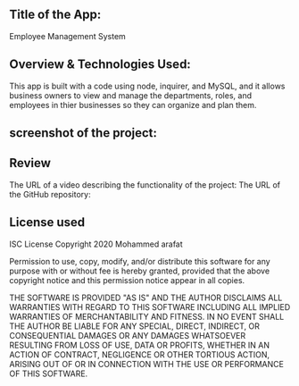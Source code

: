 ## Title of the App:
Employee Management System

## Overview & Technologies Used:
This app is built with a code using node, inquirer, and MySQL, and it allows business owners to view and manage the departments, roles, and employees in thier businesses so they can organize and plan them.

## screenshot of the project:


## Review
The URL of a video describing the functionality of the project:
The URL of the GitHub repository: 

## License used 

ISC License
Copyright 2020 Mohammed arafat

Permission to use, copy, modify, and/or distribute this software for any purpose with or without fee is hereby granted, provided that the above copyright notice and this permission notice appear in all copies.

THE SOFTWARE IS PROVIDED "AS IS" AND THE AUTHOR DISCLAIMS ALL WARRANTIES WITH REGARD TO THIS SOFTWARE INCLUDING ALL IMPLIED WARRANTIES OF MERCHANTABILITY AND FITNESS. IN NO EVENT SHALL THE AUTHOR BE LIABLE FOR ANY SPECIAL, DIRECT, INDIRECT, OR CONSEQUENTIAL DAMAGES OR ANY DAMAGES WHATSOEVER RESULTING FROM LOSS OF USE, DATA OR PROFITS, WHETHER IN AN ACTION OF CONTRACT, NEGLIGENCE OR OTHER TORTIOUS ACTION, ARISING OUT OF OR IN CONNECTION WITH THE USE OR PERFORMANCE OF THIS SOFTWARE.
